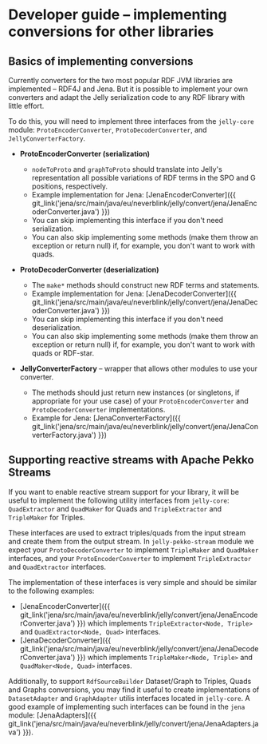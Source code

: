 # Developer guide – implementing conversions for other libraries

## Basics of implementing conversions
Currently converters for the two most popular RDF JVM libraries are implemented – RDF4J and Jena. But it is possible to implement your own converters and adapt the Jelly serialization code to any RDF library with little effort.

To do this, you will need to implement three interfaces from the `jelly-core` module: `ProtoEncoderConverter`, `ProtoDecoderConverter`, and `JellyConverterFactory`.

- **ProtoEncoderConverter (serialization)**
    - `nodeToProto` and `graphToProto` should translate into Jelly's representation all possible variations of RDF terms in the SPO and G positions, respectively.
    - Example implementation for Jena: [JenaEncoderConverter]({{ git_link('jena/src/main/java/eu/neverblink/jelly/convert/jena/JenaEncoderConverter.java') }})
    - You can skip implementing this interface if you don't need serialization.
    - You can also skip implementing some methods (make them throw an exception or return null) if, for example, you don't want to work with quads.

- **ProtoDecoderConverter (deserialization)**
    - The `make*` methods should construct new RDF terms and statements.
    - Example implementation for Jena: [JenaDecoderConverter]({{ git_link('jena/src/main/java/eu/neverblink/jelly/convert/jena/JenaDecoderConverter.java') }})
    - You can skip implementing this interface if you don't need deserialization.
    - You can also skip implementing some methods (make them throw an exception or return null) if, for example, you don't want to work with quads or RDF-star.

- **JellyConverterFactory** – wrapper that allows other modules to use your converter.
    - The methods should just return new instances (or singletons, if appropriate for your use case) of your `ProtoEncoderConverter` and `ProtoDecoderConverter` implementations.
    - Example for Jena: [JenaConverterFactory]({{ git_link('jena/src/main/java/eu/neverblink/jelly/convert/jena/JenaConverterFactory.java') }})


## Supporting reactive streams with Apache Pekko Streams

If you want to enable reactive stream support for your library, it will be useful to implement the following utility interfaces from `jelly-core`: `QuadExtractor` and `QuadMaker` for Quads and `TripleExtractor` and `TripleMaker` for Triples. 

These interfaces are used to extract triples/quads from the input stream and create them from the output stream. In `jelly-pekko-stream` module we expect your `ProtoDecoderConverter` to implement `TripleMaker` and `QuadMaker` interfaces, and your `ProtoEncoderConverter` to implement `TripleExtractor` and `QuadExtractor` interfaces. 

The implementation of these interfaces is very simple and should be similar to the following examples:

- [JenaEncoderConverter]({{ git_link('jena/src/main/java/eu/neverblink/jelly/convert/jena/JenaEncoderConverter.java') }}) which implements `TripleExtractor<Node, Triple>` and `QuadExtractor<Node, Quad>` interfaces.
- [JenaDecoderConverter]({{ git_link('jena/src/main/java/eu/neverblink/jelly/convert/jena/JenaDecoderConverter.java') }}) which implements `TripleMaker<Node, Triple>` and `QuadMaker<Node, Quad>` interfaces.

Additionally, to support `RdfSourceBuilder` Dataset/Graph to Triples, Quads and Graphs conversions, you may find it useful to create implementations of `DatasetAdapter` and `GraphAdapter` utilis interfaces located in `jelly-core`. A good example of implementing such interfaces can be found in the `jena` module: [JenaAdapters]({{ git_link('jena/src/main/java/eu/neverblink/jelly/convert/jena/JenaAdapters.java') }}).
